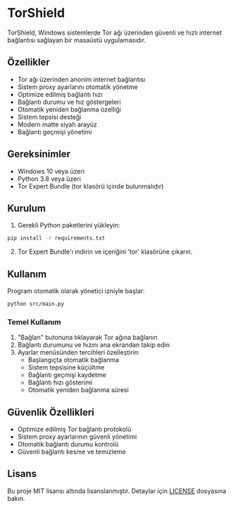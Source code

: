 # TorShield

TorShield, Windows sistemlerde Tor ağı üzerinden güvenli ve hızlı internet bağlantısı sağlayan bir masaüstü uygulamasıdır.

## Özellikler

- Tor ağı üzerinden anonim internet bağlantısı
- Sistem proxy ayarlarını otomatik yönetme
- Optimize edilmiş bağlantı hızı
- Bağlantı durumu ve hız göstergeleri
- Otomatik yeniden bağlanma özelliği
- Sistem tepsisi desteği
- Modern matte siyah arayüz
- Bağlantı geçmişi yönetimi

## Gereksinimler

- Windows 10 veya üzeri
- Python 3.8 veya üzeri
- Tor Expert Bundle (tor klasörü içinde bulunmalıdır)

## Kurulum

1. Gerekli Python paketlerini yükleyin:
```bash
pip install -r requirements.txt
```

2. Tor Expert Bundle'ı indirin ve içeriğini 'tor' klasörüne çıkarın.

## Kullanım

Program otomatik olarak yönetici izniyle başlar:
```bash
python src/main.py
```

### Temel Kullanım
1. "Bağlan" butonuna tıklayarak Tor ağına bağlanın
2. Bağlantı durumunu ve hızını ana ekrandan takip edin
3. Ayarlar menüsünden tercihleri özelleştirin:
   - Başlangıçta otomatik bağlanma
   - Sistem tepsisine küçültme
   - Bağlantı geçmişi kaydetme
   - Bağlantı hızı gösterimi
   - Otomatik yeniden bağlanma süresi

## Güvenlik Özellikleri

- Optimize edilmiş Tor bağlantı protokolü
- Sistem proxy ayarlarının güvenli yönetimi
- Otomatik bağlantı durumu kontrolü
- Güvenli bağlantı kesme ve temizleme

## Lisans

Bu proje MIT lisansı altında lisanslanmıştır. Detaylar için [LICENSE](LICENSE) dosyasına bakın. 